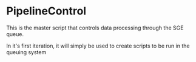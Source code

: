 # PipelineControl
This is the master script that controls data processing through the SGE queue. 

In it's first iteration, it will simply be used to create scripts to be run in the queuing system
